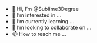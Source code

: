 - 👋 Hi, I’m @Sublime3Degree
- 👀 I’m interested in ...
- 🌱 I’m currently learning ...
- 💞️ I’m looking to collaborate on ...
- 📫 How to reach me ...

<!---
Sublime3Degree/Sublime3Degree is a ✨ special ✨ repository because its `README.md` (this file) appears on your GitHub profile.
You can click the Preview link to take a look at your changes.
--->
